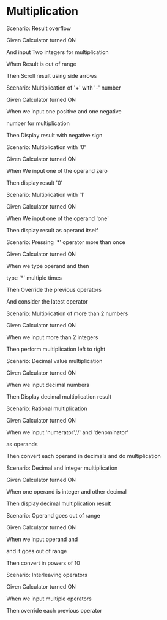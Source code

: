 # Multiplication

Scenario: Result overflow
  
  Given Calculator turned ON

  And input Two integers for multiplication

  When Result is out of range
  
  Then Scroll result using side arrows

Scenario: Multiplication of '+' with '-' number
  
  Given Calculator turned ON
  
  When we input one positive and one negative

  number for multiplication
  
  Then Display result with negative sign
  
 Scenario: Multiplication with '0'
  
  Given Calculator turned ON
  
  When  We input one of the operand zero
  
  Then display result '0'

Scenario: Multiplication with '1'
  
  Given Calculator turned ON
  
  When  We input one of the operand 'one'
  
  Then display result as operand itself
  
Scenario: Pressing '*' operator more than once
  
  Given Calculator turned ON

  When we type operand and then

  type '*' multiple times

  Then Override the previous operators

  And consider the latest operator

Scenario: Multiplication of more than 2 numbers
  
  Given Calculator turned ON

  When we input more than 2 integers
  
  Then perform multiplication left to right

Scenario: Decimal value multiplication
  
  Given Calculator turned ON

  When we input decimal numbers

  Then Display decimal multiplication result

Scenario: Rational multiplication
  
  Given Calculator turned ON

  When we input 'numerator','/' and 'denominator'

  as operands
  
  Then convert each operand in decimals and do multiplication

Scenario: Decimal and integer multiplication
  
  Given Calculator turned ON

  When one operand is integer and other decimal

  Then display decimal multiplication result

Scenario: Operand goes out of range
  
  Given Calculator turned ON

  When we input operand and

  and it goes out of range

  Then convert in powers of 10

Scenario: Interleaving operators

   Given Calculator turned ON

   When we input multiple operators

   Then override each previous operator
